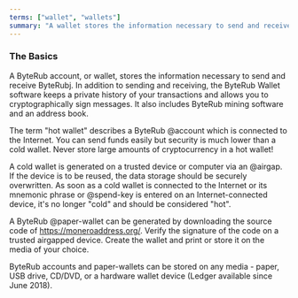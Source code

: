 ```yaml
---
terms: ["wallet", "wallets"]
summary: "A wallet stores the information necessary to send and receive ByteRub"
---
```


### The Basics

A ByteRub account, or wallet, stores the information necessary to send and receive ByteRubj.  In addition to sending and receiving, the ByteRub Wallet software keeps a private history of your transactions and allows you to cryptographically sign messages.  It also includes ByteRub mining software and an address book.

The term "hot wallet" describes a ByteRub @account which is connected to the Internet.  You can send funds easily but security is much lower than a cold wallet.  Never store large amounts of cryptocurrency in a hot wallet!

A cold wallet is generated on a trusted device or computer via an @airgap.  If the device is to be reused, the data storage should be securely overwritten.  As soon as a cold wallet is connected to the Internet or its mnemonic phrase or @spend-key is entered on an Internet-connected device, it's no longer "cold" and should be considered "hot".

A ByteRub @paper-wallet can be generated by downloading the source code of https://moneroaddress.org/.  Verify the signature of the code on a trusted airgapped device.  Create the wallet and print or store it on the media of your choice.

ByteRub accounts and paper-wallets can be stored on any media - paper, USB drive, CD/DVD, or a hardware wallet device (Ledger available since June 2018).


